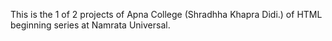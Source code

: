 This is the 1 of 2 projects of Apna College (Shradhha Khapra Didi.) of HTML beginning series at Namrata Universal.
